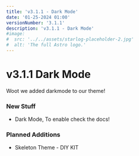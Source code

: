```yaml
---
title: 'v3.1.1 - Dark Mode'
date: '01-25-2024 01:00'
versionNumber: '3.1.1'
description: 'v3.1.1 - Dark Mode'
#image:
#  src: '../../assets/starlog-placeholder-2.jpg'
#  alt: 'The full Astro logo.'
---
```


# v3.1.1 Dark Mode

Woot we added darkmode to our theme!

### New Stuff

- Dark Mode, To enable check the docs!

### Planned Additions

- Skeleton Theme - DIY KIT